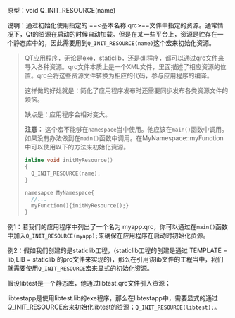 原型：void Q_INIT_RESOURCE(name)

说明：通过初始化使用指定的 ==\<基本名称.qrc\>==文件中指定的资源。通常情况下，Qt的资源在启动的时候自动加载。但是在某一些平台上，资源是贮存在一个静态库中的，因此需要用到`Q_INIT_RESOURCE(name)`这个宏来初始化资源。

> QT应用程序，无论是exe，staticlib，还是dll程序，都可以通过qrc文件来导入各种资源。qrc文件本质上是一个XML文件，里面描述了相应资源的位置。qrc会将这些资源文件转换为相应的代码，参与应用程序的编译。
>
> 这样做的好处就是：简化了应用程序发布时还需要同步发布各类资源文件的烦恼。
>
> 缺点是：应用程序会相对变大。
>
> **注意：** 这个宏不能够在`namespace`当中使用。他应该在`main()`函数中调用。如果没有办法做到在`main()`函数中调用。在MyNamespace::myFunction中可以使用以下的方法来初始化资源。
>
> ```c++
> inline void initMyResource()
> {
>   Q_INIT_RESOURCE(name);
> }
>
> namesapce MyNamespace{
>   //...
>   myFunction(){initMyResource();}
> }
> ```
>
> 



例1：若我们的应用程序中列出了一个名为 myapp.qrc，你可以通过在`main()`函数中加入`Q_INIT_RESOURCE(myapp);`来确保在应用程序在启动时初始化资源。

例2：假如我们创建的是staticlib工程，(staticlib工程的创建是通过 TEMPLATE = lib,LIB = staticlib 的pro文件来实现的)，那么在引用该lib文件的工程当中，我们就需要使用`Q_INIT_RESOURCE`宏来显式的初始化资源。

假设libtest是一个静态库，他通过libtest.qrc文件引入资源；

libtestapp是使用libtest.lib的exe程序，那么在libtestapp中，需要显式的通过Q_INIT_RESOURCE宏来初始化libtest的资源；`Q_INIT_RESOURCE(libtest);`。